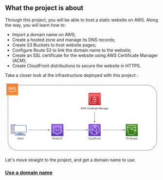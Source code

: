 ## What the project is about

Through this project, you will be able to host a static website on AWS.
Along the way, you will learn how to:
- Import a domain name on AWS;
- Create a hosted zone and manage its DNS records;
- Create S3 Buckets to host website pages;
- Configure Route 53 to link the domain name to the website;
- Create an SSL certificate for the website using AWS Certificate Manager (ACM);
- Create CloudFront distributions to secure the website in HTTPS.

Take a closer look at the infrastructure deployed with this project :

![Infrastructure](images/infrastructure.png)

Let's move straight to the project, and get a domain name to use.

### [Use a domain name](/projects/project-1/part-2/README.md)